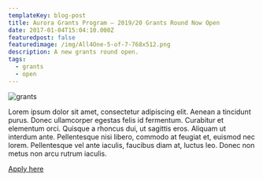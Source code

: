 ```yaml
---
templateKey: blog-post
title: Aurora Grants Program – 2019/20 Grants Round Now Open
date: 2017-01-04T15:04:10.000Z
featuredpost: false
featuredimage: /img/All4One-5-of-7-768x512.png
description: A new grants round open.
tags:
  - grants
  - open
---
```

![grants](/img/All4One-5-of-7-768x512.png)

Lorem ipsum dolor sit amet, consectetur adipiscing elit. Aenean a tincidunt purus. Donec ullamcorper egestas felis id fermentum. Curabitur et elementum orci. Quisque a rhoncus dui, ut sagittis eros. Aliquam ut interdum ante. Pellentesque nisi libero, commodo at feugiat et, euismod nec lorem. Pellentesque vel ante iaculis, faucibus diam at, luctus leo. Donec non metus non arcu rutrum iaculis. 

[Apply here](/apply)
